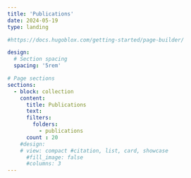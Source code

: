 ```yaml
---
title: 'Publications'
date: 2024-05-19
type: landing

#https://docs.hugoblox.com/getting-started/page-builder/

design:
  # Section spacing
  spacing: '5rem'

# Page sections
sections:
  - block: collection
    content:
      title: Publications
      text: 
      filters:
        folders:
          - publications
      count : 20
    #design:
    # view: compact #citation, list, card, showcase
      #fill_image: false
      #columns: 3
---
```

